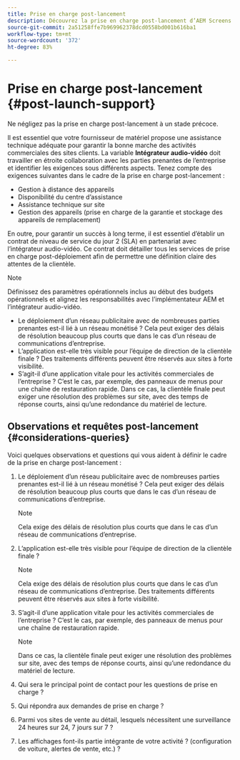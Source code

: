 ```yaml
---
title: Prise en charge post-lancement
description: Découvrez la prise en charge post-lancement d’AEM Screens dans le guide des bonnes pratiques.
source-git-commit: 2a51258ffe7b969962378dcd0558bd001b616ba1
workflow-type: tm+mt
source-wordcount: '372'
ht-degree: 83%

---
```



# Prise en charge post-lancement {#post-launch-support}


Ne négligez pas la prise en charge post-lancement à un stade précoce.

Il est essentiel que votre fournisseur de matériel propose une assistance technique adéquate pour garantir la bonne marche des activités commerciales des sites clients. La variable **Intégrateur audio-vidéo** doit travailler en étroite collaboration avec les parties prenantes de l’entreprise et identifier les exigences sous différents aspects.
Tenez compte des exigences suivantes dans le cadre de la prise en charge post-lancement :

* Gestion à distance des appareils
* Disponibilité du centre d’assistance
* Assistance technique sur site
* Gestion des appareils (prise en charge de la garantie et stockage des appareils de remplacement)

En outre, pour garantir un succès à long terme, il est essentiel d’établir un contrat de niveau de service du jour 2 (SLA) en partenariat avec l’intégrateur audio-vidéo. Ce contrat doit détailler tous les services de prise en charge post-déploiement afin de permettre une définition claire des attentes de la clientèle.

>[!NOTE]
>
>Définissez des paramètres opérationnels inclus au début des budgets opérationnels et alignez les responsabilités avec l’implémentateur AEM et l’intégrateur audio-vidéo.
>
>* Le déploiement d’un réseau publicitaire avec de nombreuses parties prenantes est-il lié à un réseau monétisé ? Cela peut exiger des délais de résolution beaucoup plus courts que dans le cas d’un réseau de communications d’entreprise.
>* L’application est-elle très visible pour l’équipe de direction de la clientèle finale ? Des traitements différents peuvent être réservés aux sites à forte visibilité.
>* S’agit-il d’une application vitale pour les activités commerciales de l’entreprise ? C’est le cas, par exemple, des panneaux de menus pour une chaîne de restauration rapide. Dans ce cas, la clientèle finale peut exiger une résolution des problèmes sur site, avec des temps de réponse courts, ainsi qu’une redondance du matériel de lecture.

## Observations et requêtes post-lancement {#considerations-queries}

Voici quelques observations et questions qui vous aident à définir le cadre de la prise en charge post-lancement :

1. Le déploiement d’un réseau publicitaire avec de nombreuses parties prenantes est-il lié à un réseau monétisé ? Cela peut exiger des délais de résolution beaucoup plus courts que dans le cas d’un réseau de communications d’entreprise.
 
   >[!NOTE]
   >
   > Cela exige des délais de résolution plus courts que dans le cas d’un réseau de communications d’entreprise.

1. L’application est-elle très visible pour l’équipe de direction de la clientèle finale ?

   >[!NOTE]
   >
   > Cela exige des délais de résolution plus courts que dans le cas d’un réseau de communications d’entreprise. Des traitements différents peuvent être réservés aux sites à forte visibilité.

1. S’agit-il d’une application vitale pour les activités commerciales de l’entreprise ? C’est le cas, par exemple, des panneaux de menus pour une chaîne de restauration rapide. 

   >[!NOTE]
   >
   > Dans ce cas, la clientèle finale peut exiger une résolution des problèmes sur site, avec des temps de réponse courts, ainsi qu’une redondance du matériel de lecture.

1. Qui sera le principal point de contact pour les questions de prise en charge ?

1. Qui répondra aux demandes de prise en charge ?

1. Parmi vos sites de vente au détail, lesquels nécessitent une surveillance 24 heures sur 24, 7 jours sur 7 ?

1. Les affichages font-ils partie intégrante de votre activité ? (configuration de voiture, alertes de vente, etc.) ?
